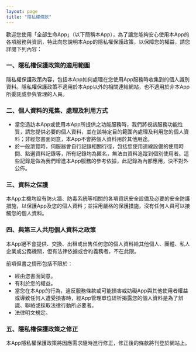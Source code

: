 ```yaml
---
layout: page
title: "隱私權條款"
---
```


歡迎您使用「全部生命App」（以下簡稱本App），為了讓您能夠安心使用本App的各項服務與資訊，特此向您說明本App的隱私權保護政策，以保障您的權益，請您詳閱下列內容：

### 一、隱私權保護政策的適用範圍  

隱私權保護政策內容，包括本App如何處理在您使用App服務時收集到的個人識別資料。隱私權保護政策不適用於本App以外的相關連結網站，也不適用於非本App所委託或參與管理的人員。

### 二、個人資料的蒐集、處理及利用方式

*   當您造訪本App或使用本App所提供之功能服務時，我們將視該服務功能性質，請您提供必要的個人資料，並在該特定目的範圍內處理及利用您的個人資料；非經您書面同意，本App不會將個人資料用於其他用途。
*   於一般瀏覽時，伺服器會自行記錄相關行徑，包括您使用連線設備的使用時間、點選資料記錄等，所有記錄均為匿名，無法由資料追蹤到個別使用者。這些記錄是做為我們增進本App服務的參考依據，此記錄為內部應用，決不對外公佈。

### 三、資料之保護

本App主機均設有防火牆、防毒系統等相關的各項資訊安全設備及必要的安全防護措施，以保護App及您的個人資料；並採用嚴格的保護措施，沒有任何人員可以接觸您的個人資料。

### 四、與第三人共用個人資料之政策

本App絕不會提供、交換、出租或出售任何您的個人資料給其他個人、團體、私人企業或公務機關，但有法律依據或合約義務者，不在此限。

前項但書之情形包括不限於：

*   經由您書面同意。
*   有利於您的權益。
*   當您在本App的行為，違反服務條款或可能損害或妨礙App與其他使用者權益或導致任何人遭受損害時，經App管理單位研析揭露您的個人資料是為了辨識、聯絡或採取法律行動所必要者。
*   法律明文規定。

### 五、隱私權保護政策之修正

本App隱私權保護政策將因應需求隨時進行修正，修正後的條款將刊登於網站上。
